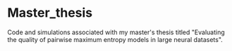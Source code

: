 # Master_thesis
Code and simulations associated with my master's thesis titled "Evaluating the quality of pairwise maximum entropy models in large neural datasets". 
